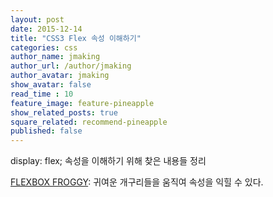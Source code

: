 ```yaml
---
layout: post
date: 2015-12-14
title: "CSS3 Flex 속성 이해하기"
categories: css
author_name: jmaking
author_url: /author/jmaking
author_avatar: jmaking
show_avatar: false
read_time : 10
feature_image: feature-pineapple
show_related_posts: true
square_related: recommend-pineapple
published: false
---
```


display: flex; 속성을 이해하기 위해 찾은 내용들 정리

[FLEXBOX FROGGY](http://flexboxfroggy.com/): 귀여운 개구리들을 움직여 속성을 익힐 수 있다.